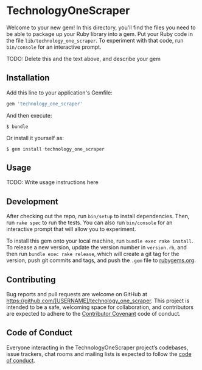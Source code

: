 # TechnologyOneScraper

Welcome to your new gem! In this directory, you'll find the files you need to be able to package up your Ruby library into a gem. Put your Ruby code in the file `lib/technology_one_scraper`. To experiment with that code, run `bin/console` for an interactive prompt.

TODO: Delete this and the text above, and describe your gem

## Installation

Add this line to your application's Gemfile:

```ruby
gem 'technology_one_scraper'
```

And then execute:

    $ bundle

Or install it yourself as:

    $ gem install technology_one_scraper

## Usage

TODO: Write usage instructions here

## Development

After checking out the repo, run `bin/setup` to install dependencies. Then, run `rake spec` to run the tests. You can also run `bin/console` for an interactive prompt that will allow you to experiment.

To install this gem onto your local machine, run `bundle exec rake install`. To release a new version, update the version number in `version.rb`, and then run `bundle exec rake release`, which will create a git tag for the version, push git commits and tags, and push the `.gem` file to [rubygems.org](https://rubygems.org).

## Contributing

Bug reports and pull requests are welcome on GitHub at https://github.com/[USERNAME]/technology_one_scraper. This project is intended to be a safe, welcoming space for collaboration, and contributors are expected to adhere to the [Contributor Covenant](http://contributor-covenant.org) code of conduct.

## Code of Conduct

Everyone interacting in the TechnologyOneScraper project’s codebases, issue trackers, chat rooms and mailing lists is expected to follow the [code of conduct](https://github.com/[USERNAME]/technology_one_scraper/blob/master/CODE_OF_CONDUCT.md).
